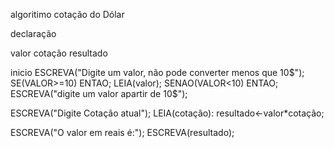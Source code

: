 algoritimo cotação do Dólar

declaração 

  valor
  cotação 
  resultado
  

inicio 
  ESCREVA("Digite um valor, não pode converter menos que 10$");
     SE(VALOR>=10) ENTAO;
       LEIA(valor);
     SENAO(VALOR<10) ENTAO;
       ESCREVA("digite um valor apartir de 10$");
       
  ESCREVA("Digite Cotação atual");
  LEIA(cotação):
  resultado<-valor*cotação;

  ESCREVA("O valor em reais é:");
  ESCREVA(resultado);
